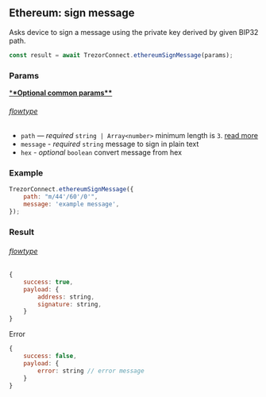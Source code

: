 ## Ethereum: sign message

Asks device to sign a message using the private key derived by given BIP32 path.

```javascript
const result = await TrezorConnect.ethereumSignMessage(params);
```

### Params

[\***\*Optional common params\*\***](commonParams.md)

###### [flowtype](../../src/js/types/params.js#L64-L67)

-   `path` — _required_ `string | Array<number>` minimum length is `3`. [read more](path.md)
-   `message` - _required_ `string` message to sign in plain text
-   `hex` - _optional_ `boolean` convert message from hex

### Example

```javascript
TrezorConnect.ethereumSignMessage({
    path: "m/44'/60'/0'",
    message: 'example message',
});
```

### Result

###### [flowtype](../../src/js/types/response.js#L47-L50)

```javascript
{
    success: true,
    payload: {
        address: string,
        signature: string,
    }
}
```

Error

```javascript
{
    success: false,
    payload: {
        error: string // error message
    }
}
```
